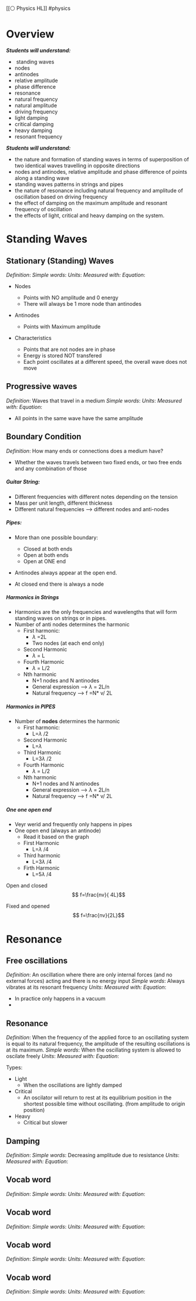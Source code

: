 [[⚪ Physics HL]] #physics 

# Overview 
**_Students will understand:_**

-  standing waves
- nodes
- antinodes
- relative amplitude
- phase difference
- resonance
- natural frequency
- natural amplitude
- driving frequency
- light damping
- critical damping
- heavy damping
- resonant frequency

**_Students will understand:_**  

- the nature and formation of standing waves in terms of superposition of two identical waves travelling in opposite directions
- nodes and antinodes, relative amplitude and phase difference of points along a standing wave
- standing waves patterns in strings and pipes
- the nature of resonance including natural frequency and amplitude of oscillation based on driving frequency
- the effect of damping on the maximum amplitude and resonant frequency of oscillation
- the effects of light, critical and heavy damping on the system.

# Standing Waves 

## Stationary (Standing) Waves
*Definition*: 
*Simple words*: 
*Units*: 
*Measured with:* 
*Equation*: 

- Nodes 
	- Points with NO amplitude and 0 energy 
	- There will always be 1 more node than antinodes 

- Antinodes 
	- Points with Maximum amplitude 

- Characteristics 
	- Points that are not nodes are in phase 
	- Energy is stored NOT transfered 
	- Each point oscillates at a different speed, the overall wave does not move 

## Progressive waves
*Definition*: Waves that travel in a medium 
*Simple words*: 
*Units*: 
*Measured with:* 
*Equation*: 

- All points in the same wave have the same amplitude 

## Boundary Condition
*Definition*: How many ends or connections does a medium have?
- Whether the waves travels between two fixed ends, or two free ends and any combination of those

##### Guitar String:
- Different frequencies with different notes depending on the tension
- Mass per unit length, different thickness 
- Different natural frequencies --> different nodes and anti-nodes

##### Pipes:
- More than one possible boundary:
	- Closed at both ends
	- Open at both ends
	- Open at ONE end 

- Antinodes always appear at the open end. 
- At closed end there is always a node 

##### Harmonics in Strings
- Harmonics are the only frequencies and wavelengths that will form standing waves on strings or in pipes. 
- Number of anti nodes determines the harmonic
	- First harmonic:
		- $\lambda$ =2L 
		- Two nodes (at each end only)
	- Second Harmonic 
		- $\lambda$ = L
	- Fourth Harmonic 
		- $\lambda$ = L/2
	- Nth harmonic 
		- N+1 nodes and N antinodes 
		- General expression --> $\lambda$ = 2L/n
		- Natural frequency --> f =N* v/ 2L

##### Harmonics in PIPES
- Number of **nodes** determines the harmonic
	- First harmonic:
		- L=$\lambda$ /2 
	- Second Harmonic 
		- L=$\lambda$
	- Third Harmonic 
		- L=3$\lambda$ /2
	- Fourth Harmonic 
		- $\lambda$ = L/2
	- Nth harmonic 
		- N+1 nodes and N antinodes 
		- General expression --> $\lambda$ = 2L/n
		- Natural frequency --> f =N* v/ 2L

##### One one open end 
- Veyr werid and frequently only happens in pipes 
- One open end (always an antinode)
	- Read it based on the graph
	- First Harmonic
		- L=$\lambda$ /4
	- Third harmonic 
		- L=3$\lambda$ /4
	- Firth Harmonic 
		- L=5$\lambda$ /4

Open and closed 
$$ f=\frac{nv}{ 4L}$$

Fixed and opened
$$ f=\frac{nv}{2L}$$

# Resonance
## Free oscillations
*Definition*: An oscillation where there are only internal forces (and no external forces) acting and there is no energy input 
*Simple words*: Always vibrates at its resonant frequency 
*Units*: 
*Measured with:* 
*Equation*: 

- In practice only happens in a vacuum 
- 


## Resonance
*Definition*: When the frequency of the applied force to an oscillating system is equal to its natural frequency, the amplitude of the resulting oscillations is at its maximum. 
*Simple words*: When the oscillating system is allowed to oscilate freely 
*Units*: 
*Measured with:* 
*Equation*: 

Types:
- Light 
	- When the oscillations are lightly damped 
- Critical 
	- An oscilator will return to rest at its equilibrium position in the shortest possible time without oscillating. (from amplitude to origin position)
- Heavy 
	- Critical but slower 

## Damping
*Definition*:
*Simple words*: Decreasing amplitude due to resistance
*Units*: 
*Measured with:* 
*Equation*: 

## Vocab word 
*Definition*:
*Simple words*: 
*Units*: 
*Measured with:* 
*Equation*: 

## Vocab word 
*Definition*:
*Simple words*: 
*Units*: 
*Measured with:* 
*Equation*: 

## Vocab word 
*Definition*:
*Simple words*: 
*Units*: 
*Measured with:* 
*Equation*: 

## Vocab word 
*Definition*:
*Simple words*: 
*Units*: 
*Measured with:* 
*Equation*: 
